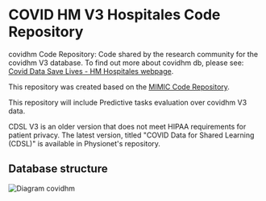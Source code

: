 # COVID HM V3 Hospitales Code Repository
covidhm Code Repository: Code shared by the research community for the covidhm V3 database. To find out more about covidhm db, please see: [Covid Data Save Lives - HM Hospitales webpage](https://www.hmhospitales.com/coronavirus/covid-data-save-lives/english-version).

This repository was created based on the [MIMIC Code Repository](https://github.com/MIT-LCP/mimic-code).

This repository will include Predictive tasks evaluation over covidhm V3 data.

CDSL V3 is an older version that does not meet HIPAA requirements for patient privacy. The latest version, titled "COVID Data for Shared Learning (CDSL)" is available in Physionet's repository. 

## Database structure
![Diagram covidhm](https://github.com/jefevi/CovidDataPrediction/blob/main/img/covidhm_dsl_v3_diagram.png)
